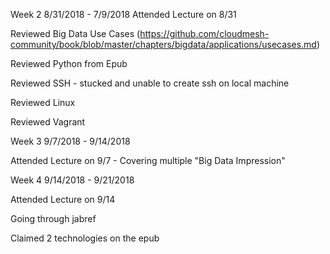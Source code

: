 Week 2 8/31/2018 - 7/9/2018
Attended Lecture on 8/31

Reviewed Big Data Use Cases (https://github.com/cloudmesh-community/book/blob/master/chapters/bigdata/applications/usecases.md)

Reviewed Python from Epub

Reviewed SSH - stucked and unable to create ssh on local machine

Reviewed Linux

Reviewed Vagrant


Week 3 9/7/2018 - 9/14/2018

Attended Lecture on 9/7 - Covering multiple "Big Data Impression"

Week 4 9/14/2018 - 9/21/2018

Attended Lecture on 9/14

Going through jabref

Claimed 2 technologies on the epub
